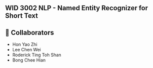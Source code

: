 ## WID 3002 NLP - Named Entity Recognizer for Short Text 

## 👥 Collaborators
- Hon Yao Zhi
- Lee Chen Wei
- Roderick Ting Toh Shan
- Bong Chee Hian
